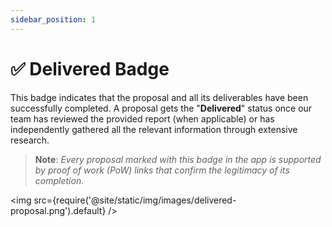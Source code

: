 ```yaml
---
sidebar_position: 1
---
```


# ✅ Delivered Badge

This badge indicates that the proposal and all its deliverables have been successfully completed. A proposal gets the "**Delivered**" status once our team has reviewed the provided report (when applicable) or has independently gathered all the relevant information through extensive research. 

> **Note**: _Every proposal marked with this badge in the app is supported by proof of work (PoW) links that confirm the legitimacy of its completion._

<img src={require('@site/static/img/images/delivered-proposal.png').default} />